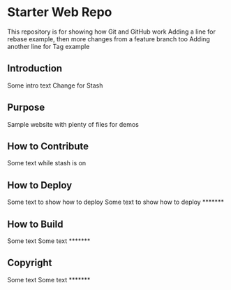 # Starter Web Repo
This repository is for showing how Git and GitHub work
Adding a line for rebase example, then more changes from a feature branch too
Adding another line for Tag example

## Introduction
Some intro text
Change for Stash

## Purpose
Sample website with plenty of files for demos

## How to Contribute
Some text while stash is on

## How to Deploy
Some text to show how to deploy
Some text to show how to deploy *******

## How to Build
Some text
Some text *******

## Copyright 
Some text 
Some text  *******